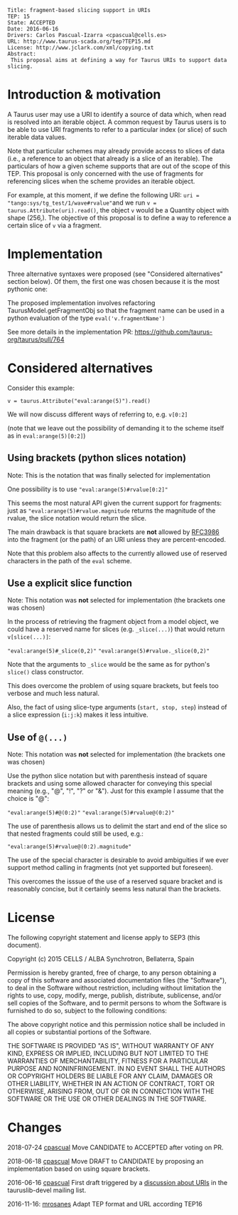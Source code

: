     Title: fragment-based slicing support in URIs
    TEP: 15
    State: ACCEPTED
    Date: 2016-06-16
    Drivers: Carlos Pascual-Izarra <cpascual@cells.es>
    URL: http://www.taurus-scada.org/tep?TEP15.md
    License: http://www.jclark.com/xml/copying.txt
    Abstract:
     This proposal aims at defining a way for Taurus URIs to support data slicing.



Introduction & motivation
=========================

A Taurus user may use a URI to identify a source of data which, when read is
resolved into an iterable object. A common request by Taurus users is to be
able to use URI fragments to refer to a particular index (or slice) of such
iterable data values.

Note that particular schemes may already provide access to slices of data
(i.e., a reference to an object that already is a slice of an iterable).
The particulars of how a given scheme supports that are out of the scope of this
TEP. This proposal is only concerned with the use of fragments for referencing
slices when the scheme provides an iterable object.

For example, at this moment, if we define the following URI:
`uri = "tango:sys/tg_test/1/wave#rvalue"`and we run `v = taurus.Attribute(uri).read()`,
the object `v` would be a Quantity object with shape (256,). The objective of
this proposal is to define a way to reference a certain slice of `v` via a fragment.

Implementation
===============

Three alternative syntaxes were proposed (see "Considered alternatives" section below).
Of them, the first one was chosen because it is the most pythonic one:

The proposed implementation involves refactoring TaurusModel.getFragmentObj so that
the fragment name can be used in a python evaluation of the type `eval('v.fragmentName')`

See more details in the implementation PR: https://github.com/taurus-org/taurus/pull/764


Considered alternatives
======================

Consider this example:

```
v = taurus.Attribute("eval:arange(5)").read()
```

We will now discuss different ways of referring to, e.g. `v[0:2]`

(note that we leave out the possibility of demanding it to the scheme itself as in `eval:arange(5)[0:2]`)


Using  brackets (python slices notation)
------------------------------------------------------

Note: This is the notation that was finally selected for implementation

One possibility is to use `"eval:arange(5)#rvalue[0:2]"`

This seems the most natural API given the current support for fragments: just as
`"eval:arange(5)#rvalue.magnitude` returns the magnitude of the rvalue, the slice
notation would return the slice.

The main drawback is that square brackets are **not** allowed by [RFC3986][] into the
fragment (or the path) of an URI unless they are percent-encoded.

Note that this problem also affects to the currently allowed use of reserved characters
in the path of the `eval` scheme.


Use a explicit slice function
-----------------------------------------

Note: This notation was **not** selected for implementation (the brackets one was chosen)

In the process of retrieving the fragment object from a model object, we could have a
reserved name for slices (e.g. `_slice(...)`) that would return `v[slice(...)]`:

 `"eval:arange(5)#_slice(0,2)"`
 `"eval:arange(5)#rvalue._slice(0,2)"`

Note that the arguments to `_slice` would be the same as for python's `slice()` class
constructor.

This does overcome the problem of using square brackets, but feels too verbose and much
less natural.

Also, the fact of using slice-type arguments (`start, stop, step`) instead of a slice
expression (`i:j:k`) makes it less intuitive.

Use of `@(...)`
-------------------

Note: This notation was **not** selected for implementation (the brackets one was chosen)

Use the python slice notation but with parenthesis instead of square brackets and using
some allowed character for conveying this special meaning (e.g., "@", "!", "?" or "&").
Just for this example I assume that the choice is "@":

`"eval:arange(5)#@(0:2)"`
 `"eval:arange(5)#rvalue@(0:2)"`
 
The use of parenthesis allows us to delimit  the start and end of the slice so that nested
fragments could still be used, e.g.:
 
 `"eval:arange(5)#rvalue@(0:2).magnitude"`

The use of the special character is desirable to avoid ambiguities if we ever support
method calling in fragments (not yet supported but foreseen).

This overcomes the isssue of the use of a reserved square bracket and is reasonably concise,
but it certainly seems less natural than the brackets.


License
==================

The following copyright statement and license apply to SEP3 (this
document).

Copyright (c) 2015 CELLS / ALBA Synchrotron, Bellaterra, Spain

Permission is hereby granted, free of charge, to any person obtaining
a copy of this software and associated documentation files (the
"Software"), to deal in the Software without restriction, including
without limitation the rights to use, copy, modify, merge, publish,
distribute, sublicense, and/or sell copies of the Software, and to
permit persons to whom the Software is furnished to do so, subject to
the following conditions:

The above copyright notice and this permission notice shall be included
in all copies or substantial portions of the Software.

THE SOFTWARE IS PROVIDED "AS IS", WITHOUT WARRANTY OF ANY KIND,
EXPRESS OR IMPLIED, INCLUDING BUT NOT LIMITED TO THE WARRANTIES OF
MERCHANTABILITY, FITNESS FOR A PARTICULAR PURPOSE AND NONINFRINGEMENT.
IN NO EVENT SHALL THE AUTHORS OR COPYRIGHT HOLDERS BE LIABLE FOR ANY
CLAIM, DAMAGES OR OTHER LIABILITY, WHETHER IN AN ACTION OF CONTRACT,
TORT OR OTHERWISE, ARISING FROM, OUT OF OR IN CONNECTION WITH THE
SOFTWARE OR THE USE OR OTHER DEALINGS IN THE SOFTWARE.


Changes
========
2018-07-24
[cpascual][] Move CANDIDATE to ACCEPTED  after voting on PR.

2018-06-18
[cpascual][] Move DRAFT to CANDIDATE  by proposing an implementation based on using square brackets.

2016-06-16
[cpascual][] First draft triggered by a [discussion about URIs][1] in the tauruslib-devel mailing list.

2016-11-16:
[mrosanes](https://github.com/sagiss/) Adapt TEP format and URL according TEP16

[cpascual]: http://sf.net/u/cpascual/
[RFC3986]: https://tools.ietf.org/html/rfc3986
[1]: https://sourceforge.net/p/tauruslib/taurus-devel/message/35184319/

